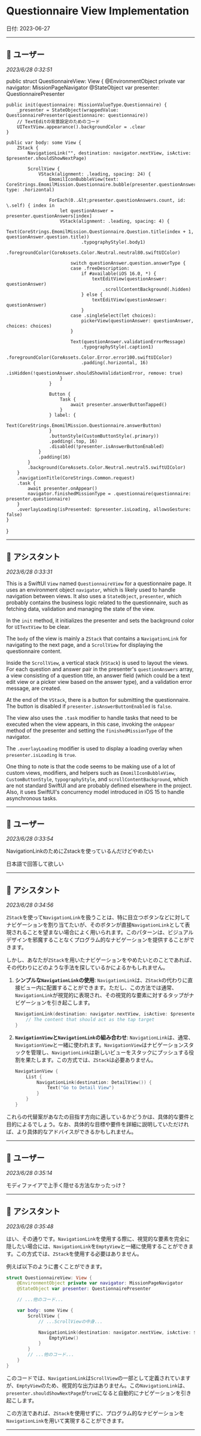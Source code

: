 # Questionnaire View Implementation

日付: 2023-06-27

---

## 👤 ユーザー
*2023/6/28 0:32:51*

public struct QuestionnaireView: View {
    @EnvironmentObject private var navigator: MissionPageNavigator
    @StateObject var presenter: QuestionnairePresenter

    public init(questionnaire: MissionValueType.Questionnaire) {
        _presenter = StateObject(wrappedValue: QuestionnairePresenter(questionnaire: questionnaire))
        // TextEditの背景設定のためのコード
        UITextView.appearance().backgroundColor = .clear
    }

    public var body: some View {
        ZStack {
            NavigationLink("", destination: navigator.nextView, isActive: $presenter.shouldShowNextPage)

            ScrollView {
                VStack(alignment: .leading, spacing: 24) {
                    EmomilIconBubbleView(text: CoreStrings.EmomilMission.Questionnaire.bubble(presenter.questionAnswers.count), type: .horizontal)

                    ForEach(0..&lt;presenter.questionAnswers.count, id: \.self) { index in
                        let questionAnswer = presenter.questionAnswers[index]
                        VStack(alignment: .leading, spacing: 4) {
                            Text(CoreStrings.EmomilMission.Questionnaire.Question.title(index + 1, questionAnswer.question.title))
                                .typographyStyle(.body1)
                                .foregroundColor(CoreAssets.Color.Neutral.neutral80.swiftUIColor)

                            switch questionAnswer.question.answerType {
                            case .freeDescription:
                                if #available(iOS 16.0, *) {
                                    textEditView(questionAnswer: questionAnswer)
                                        .scrollContentBackground(.hidden)
                                } else {
                                    textEditView(questionAnswer: questionAnswer)
                                }
                            case .singleSelect(let choices):
                                pickerView(questionAnswer: questionAnswer, choices: choices)
                            }

                            Text(questionAnswer.validationErrorMessage)
                                .typographyStyle(.caption1)
                                .foregroundColor(CoreAssets.Color.Error.error100.swiftUIColor)
                                .padding(.horizontal, 16)
                                .isHidden(!questionAnswer.shouldShowValidationError, remove: true)
                        }
                    }

                    Button {
                        Task {
                            await presenter.answerButtonTapped()
                        }
                    } label: {
                        Text(CoreStrings.EmomilMission.Questionnaire.answerButton)
                    }
                    .buttonStyle(CustomButtonStyle(.primary))
                    .padding(.top, 16)
                    .disabled(!presenter.isAnswerButtonEnabled)
                }
                .padding(16)
            }
            .background(CoreAssets.Color.Neutral.neutral5.swiftUIColor)
        }
        .navigationTitle(CoreStrings.Common.request)
        .task {
            await presenter.onAppear()
            navigator.finishedMissionType = .questionnaire(questionnaire: presenter.questionnaire)
        }
        .overlayLoading(isPresented: $presenter.isLoading, allowsGesture: false)
    }
}

---

## 🤖 アシスタント
*2023/6/28 0:33:31*

This is a SwiftUI `View` named `QuestionnaireView` for a questionnaire page. It uses an environment object `navigator`, which is likely used to handle navigation between views. It also uses a `StateObject`, `presenter`, which probably contains the business logic related to the questionnaire, such as fetching data, validation and managing the state of the view.

In the `init` method, it initializes the presenter and sets the background color for `UITextView` to be clear.

The `body` of the view is mainly a `ZStack` that contains a `NavigationLink` for navigating to the next page, and a `ScrollView` for displaying the questionnaire content.

Inside the `ScrollView`, a vertical stack (`VStack`) is used to layout the views. For each question and answer pair in the presenter's `questionAnswers` array, a view consisting of a question title, an answer field (which could be a text edit view or a picker view based on the answer type), and a validation error message, are created.

At the end of the `VStack`, there is a button for submitting the questionnaire. The button is disabled if `presenter.isAnswerButtonEnabled` is `false`.

The view also uses the `.task` modifier to handle tasks that need to be executed when the view appears, in this case, invoking the `onAppear` method of the presenter and setting the `finishedMissionType` of the navigator.

The `.overlayLoading` modifier is used to display a loading overlay when `presenter.isLoading` is `true`.

One thing to note is that the code seems to be making use of a lot of custom views, modifiers, and helpers such as `EmomilIconBubbleView`, `CustomButtonStyle`, `typographyStyle`, and `scrollContentBackground`, which are not standard SwiftUI and are probably defined elsewhere in the project. Also, it uses SwiftUI's concurrency model introduced in iOS 15 to handle asynchronous tasks.

---

## 👤 ユーザー
*2023/6/28 0:33:54*

NavigationLinkのためにZstackを使っているんだけどやめたい

日本語で回答して欲しい

---

## 🤖 アシスタント
*2023/6/28 0:34:56*

`ZStack`を使って`NavigationLink`を扱うことは、特に目立つボタンなどに対してナビゲーションを割り当てたいが、そのボタンが直接`NavigationLink`として表現されることを望まない場合によく用いられます。このパターンは、ビジュアルデザインを邪魔することなくプログラム的なナビゲーションを提供することができます。

しかし、あなたが`ZStack`を用いたナビゲーションをやめたいとのことであれば、その代わりにどのような手法を探しているかによるかもしれません。

1. **シンプルな`NavigationLink`の使用**: `NavigationLink`は、`ZStack`の代わりに直接ビュー内に配置することができます。ただし、この方法では通常、`NavigationLink`が視覚的に表現され、その視覚的な要素に対するタップがナビゲーションを引き起こします。

    ```swift
    NavigationLink(destination: navigator.nextView, isActive: $presenter.shouldShowNextPage) {
        // The content that should act as the tap target
    }
    ```

2. **`NavigationView`と`NavigationLink`の組み合わせ**: `NavigationLink`は、通常、`NavigationView`と一緒に使われます。`NavigationView`はナビゲーションスタックを管理し、`NavigationLink`は新しいビューをスタックにプッシュする役割を果たします。この方式では、`ZStack`は必要ありません。

    ```swift
    NavigationView {
        List {
            NavigationLink(destination: DetailView()) {
                Text("Go to Detail View")
            }
        }
    }
    ```

これらの代替案があなたの目指す方向に適しているかどうかは、具体的な要件と目的によるでしょう。なお、具体的な目標や要件を詳細に説明していただければ、より具体的なアドバイスができるかもしれません。

---

## 👤 ユーザー
*2023/6/28 0:35:14*

モディファイアで上手く隠せる方法なかったっけ？

---

## 🤖 アシスタント
*2023/6/28 0:35:48*

はい、その通りです。`NavigationLink`を使用する際に、視覚的な要素を完全に隠したい場合には、`NavigationLink`を`EmptyView`と一緒に使用することができます。この方式では、`ZStack`を使用する必要はありません。

例えば以下のように書くことができます。

```swift
struct QuestionnaireView: View {
    @EnvironmentObject private var navigator: MissionPageNavigator
    @StateObject var presenter: QuestionnairePresenter

    // ...他のコード...

    var body: some View {
        ScrollView {
            // ...ScrollViewの中身...

            NavigationLink(destination: navigator.nextView, isActive: $presenter.shouldShowNextPage) {
                EmptyView()
            }
        }
        // ...他のコード...
    }
}
```

このコードでは、`NavigationLink`は`ScrollView`の一部として定義されていますが、`EmptyView`のため、視覚的な出力はありません。この`NavigationLink`は、`presenter.shouldShowNextPage`が`true`になると自動的にナビゲーションを引き起こします。

この方法であれば、`ZStack`を使用せずに、プログラム的なナビゲーションを`NavigationLink`を用いて実現することができます。

---
